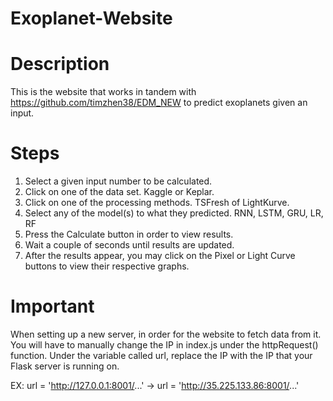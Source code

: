 # Exoplanet-Website

# Description
This is the website that works in tandem with https://github.com/timzhen38/EDM_NEW to predict exoplanets given an input.

# Steps
1. Select a given input number to be calculated.
2. Click on one of the data set. Kaggle or Keplar.
3. Click on one of the processing methods. TSFresh of LightKurve.
4. Select any of the model(s) to what they predicted. RNN, LSTM, GRU, LR, RF
5. Press the Calculate button in order to view results.
6. Wait a couple of seconds until results are updated.
7. After the results appear, you may click on the Pixel or Light Curve buttons to view their respective graphs.

# Important
When setting up a new server, in order for the website to fetch data from it. You will have to manually change the IP in index.js under the httpRequest() function.
Under the variable called url, replace the IP with the IP that your Flask server is running on.

EX: url = 'http://127.0.0.1:8001/...'  -> url = 'http://35.225.133.86:8001/...'
